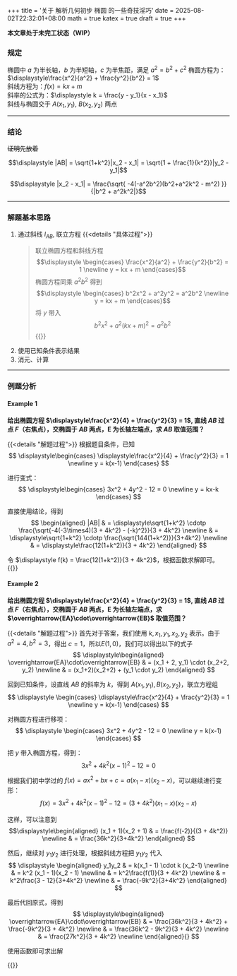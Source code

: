 +++
title = '关于 解析几何初步 椭圆 的一些奇技淫巧'
date = 2025-08-02T22:32:01+08:00
math = true
katex = true
draft = true
+++

**本文章处于未完工状态（WIP）**

### 规定

椭圆中 $a$ 为半长轴，$b$ 为半短轴，$c$ 为半焦距，满足 $a^2 = b^2 + c^2$
椭圆方程为：$\displaystyle\frac{x^2}{a^2} + \frac{y^2}{b^2} = 1$  
斜线方程为：$f(x) = kx + m$  
斜率的公式为：$\displaystyle k = \frac{y - y_1}{x - x_1}$  
斜线与椭圆交于 $A(x_1, y_1)$, $B(x_2, y_2)$ 两点

---

### 结论

~~证明先放着~~

$$\displaystyle |AB| = \sqrt{1+k^2}|x_2 - x_1| = \sqrt{1 + \frac{1}{k^2}}|y_2 - y_1|$$

$$\displaystyle |x_2 - x_1| = \frac{\sqrt{ -4(-a^2b^2)(b^2+a^2k^2 - m^2) }}{|b^2 + a^2k^2|}$$

---

### 解题基本思路
1. 通过斜线 $l_{AB}$, 联立方程
{{<details "具体过程">}}
   > 联立椭圆方程和斜线方程  
   > $$\displaystyle 
    \begin{cases} 
    \frac{x^2}{a^2} + \frac{y^2}{b^2} = 1 \newline
    y = kx + m
    \end{cases}$$
   > 椭圆方程同乘 $a^2b^2$ 得到  
   > $$\displaystyle
   \begin{cases}
   b^2x^2 + a^2y^2 = a^2b^2 \newline
   y = kx + m
   \end{cases}$$
   > 将 $y$ 带入  
   > $$\displaystyle b^2x^2 + a^2(kx+m)^2 = a^2b^2$$
{{</details>}}
1. 使用已知条件表示结果
2. 消元、计算

---

### 例题分析

#### Example 1

**给出椭圆方程 $\displaystyle\frac{x^2}{4} + \frac{y^2}{3} = 1$, 直线 $AB$ 过点 $F$（右焦点），交椭圆于 $AB$ 两点，E 为长轴左端点，求 $AB$ 取值范围？**

{{<details "解题过程">}}
根据题目条件，已知 
$$
\displaystyle\begin{cases}
\displaystyle\frac{x^2}{4} + \frac{y^2}{3} = 1 \newline
y = k(x-1) 
\end{cases}
$$

进行变式：
$$
\displaystyle\begin{cases}
3x^2 + 4y^2 - 12 = 0 \newline
y = kx-k
\end{cases}
$$

直接使用结论，得到 
$$
\begin{aligned}
|AB| & = \displaystyle\sqrt{1+k^2} \cdotp \frac{\sqrt{-4(-3\times4)(3 + 4k^2) - (-k)^2}}{3 + 4k^2} \newline
& = \displaystyle\sqrt{1+k^2} \cdotp \frac{\sqrt{144(1+k^2)}}{3+4k^2} \newline
& = \displaystyle\frac{12(1+k^2)}{3 + 4k^2}
\end{aligned}
$$

令 $\displaystyle f(k) = \frac{12(1+k^2)}{3 + 4k^2}$，根据函数求解即可。
{{</details>}}

#### Example 2

**给出椭圆方程 $\displaystyle\frac{x^2}{4} + \frac{y^2}{3} = 1$, 直线 $AB$ 过点 $F$（右焦点），交椭圆于 $AB$ 两点，E 为长轴左端点，求 $\overrightarrow{EA}\cdot\overrightarrow{EB}$ 取值范围？**

{{<details "解题过程">}}
首先对于答案，我们使用 $k, x_1, y_1, x_2, y_2$ 表示。由于 $a^2 = 4, b^2 = 3$，得出 $c = 1$，所以$E(1, 0)$，我们可以得出以下的式子
$$
\displaystyle\begin{aligned}
\overrightarrow{EA}\cdot\overrightarrow{EB} & = (x_1 + 2, y_1) \cdot (x_2+2, y_2) \newline
& = (x_1+2)(x_2+2) + (y_1 \cdot y_2)
\end{aligned}
$$


回到已知条件，设直线 $AB$ 的斜率为 $k$，得到 $A(x_1, y_1), B(x_2, y_2)$，联立方程组
$$
\displaystyle
\begin{cases}
\displaystyle\frac{x^2}{4} + \frac{y^2}{3} = 1 \newline
y = k(x-1) 
\end{cases}
$$

对椭圆方程进行移项：
$$
\displaystyle
\begin{cases}
3x^2 + 4y^2 - 12 = 0 \newline
y = k(x-1)
\end{cases}
$$

把 $y$ 带入椭圆方程，得到：$$\displaystyle 3x^2 + 4k^2(x-1)^2 - 12 = 0$$

根据我们初中学过的 $f(x) = ax^2 + bx + c = a(x_1 - x)(x_2 - x)$，可以继续进行变形：$$f(x) = 3x^2 + 4k^2(x-1)^2 - 12 = (3 + 4k^2)(x_1 - x)(x_2 - x)$$

这样，可以注意到 
$$\displaystyle\begin{aligned}
(x_1 + 1)(x_2 + 1) & = \frac{f(-2)}{(3 + 4k^2)} \newline
& = \frac{36k^2}{3+4k^2}
\end{aligned}
$$

然后，继续对 $y_1y_2$ 进行处理，根据斜线方程把 $y_1y_2$ 代入
$$
\displaystyle
\begin{aligned}
y_1y_2 & = k(x_1 - 1) \cdot k (x_2-1) \newline
& = k^2 (x_1 - 1)(x_2 - 1) \newline
& = k^2\frac{f(1)}{3 + 4k^2} \newline
& = k^2\frac{3 - 12}{3+4k^2} \newline
& = \frac{-9k^2}{3+4k^2}
\end{aligned}
$$

最后代回原式，得到
$$
\displaystyle\begin{aligned}
\overrightarrow{EA}\cdot\overrightarrow{EB} 
& = \frac{36k^2}{3 + 4k^2} + \frac{-9k^2}{3 + 4k^2} \newline
& = \frac{36k^2 - 9k^2}{3 + 4k^2} \newline
& = \frac{27k^2}{3 + 4k^2} \newline
\end{aligned}{}
$$

使用函数即可求出解

{{</details>}}

